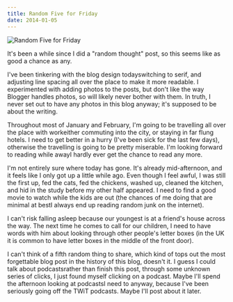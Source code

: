 ```yaml
---
title: Random Five for Friday
date: 2014-01-05
---
```


![Random Five for Friday](https://source.unsplash.com/ZYYS1kapOm8/1600x900)

It's been a while since I did a "random thought" post, so this seems like as good a chance as any.

I've been tinkering with the blog design todayswitching to serif, and adjusting line spacing all over the place to make it more readable. I experimented with adding photos to the posts, but don't like the way Blogger handles photos, so will likely never bother with them. In truth, I never set out to have any photos in this blog anyway; it's supposed to be about the writing.

Throughout most of January and February, I'm going to be travelling all over the place with workeither commuting into the city, or staying in far flung hotels. I need to get better in a hurry (I've been sick for the last few days), otherwise the travelling is going to be pretty miserable. I'm looking forward to reading while awayI hardly ever get the chance to read any more.

I'm not entirely sure where today has gone. It's already mid-afternoon, and it feels like I only got up a little while ago. Even though I feel awful, I was still the first up, fed the cats, fed the chickens, washed up, cleaned the kitchen, and hid in the study before my other half appeared. I need to find a good movie to watch while the kids are out (the chances of me doing that are minimal at bestI always end up reading random junk on the internet).

I can't risk falling asleep because our youngest is at a friend's house across the way. The next time he comes to call for our children, I need to have words with him about looking through other people's letter boxes (in the UK it is common to have letter boxes in the middle of the front door).

I can't think of a fifth random thing to share, which kind of tops out the most forgettable blog post in the history of this blog, doesn't it. I guess I could talk about podcastsrather than finish this post, through some unknown series of clicks, I just found myself clicking on a podcast. Maybe I'll spend the afternoon looking at podcastsI need to anyway, because I've been seriously going off the TWiT podcasts. Maybe I'll post about it later.